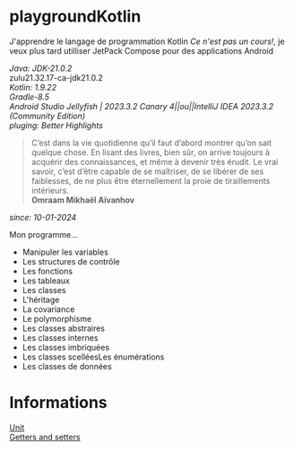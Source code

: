 # playgroundKotlin

J'apprendre le langage de programmation Kotlin *Ce n'est pas un cours!*, je veux plus tard utilliser JetPack Compose pour des applications Android<br>

*Java: JDK-21.0.2*<br>zulu21.32.17-ca-jdk21.0.2<br>*Kotlin: 1.9.22*<br>*Gradle-8.5*<br>*Android Studio Jellyfish | 2023.3.2 Canary 4||ou||IntelliJ IDEA 2023.3.2 (Community Edition)*<br>*pluging: Better Highlights*

>C’est dans la vie quotidienne qu’il faut d’abord montrer qu’on sait quelque chose. En lisant des livres, bien sûr, on arrive toujours à acquérir des connaissances, et même à devenir très érudit. Le vrai savoir, c’est d’être capable de se maîtriser, de se libérer de ses faiblesses, de ne plus être éternellement la proie de tiraillements intérieurs.<br>**Omraam Mikhaël Aïvanhov**<br>

*since: 10-01-2024*

Mon programme...
- Manipuler les variables
- Les structures de contrôle
- Les fonctions
- Les tableaux
- Les classes 
- L'héritage
- La covariance
- Le polymorphisme
- Les classes abstraires
- Les classes internes
- Les classes imbriquées
- Les classes scelléesLes énumérations
- Les classes de données


# Informations


[Unit](https://kotlinlang.org/api/latest/jvm/stdlib/kotlin/-unit/)<br>
[Getters and setters](https://kotlinlang.org/docs/properties.html#declaring-properties)